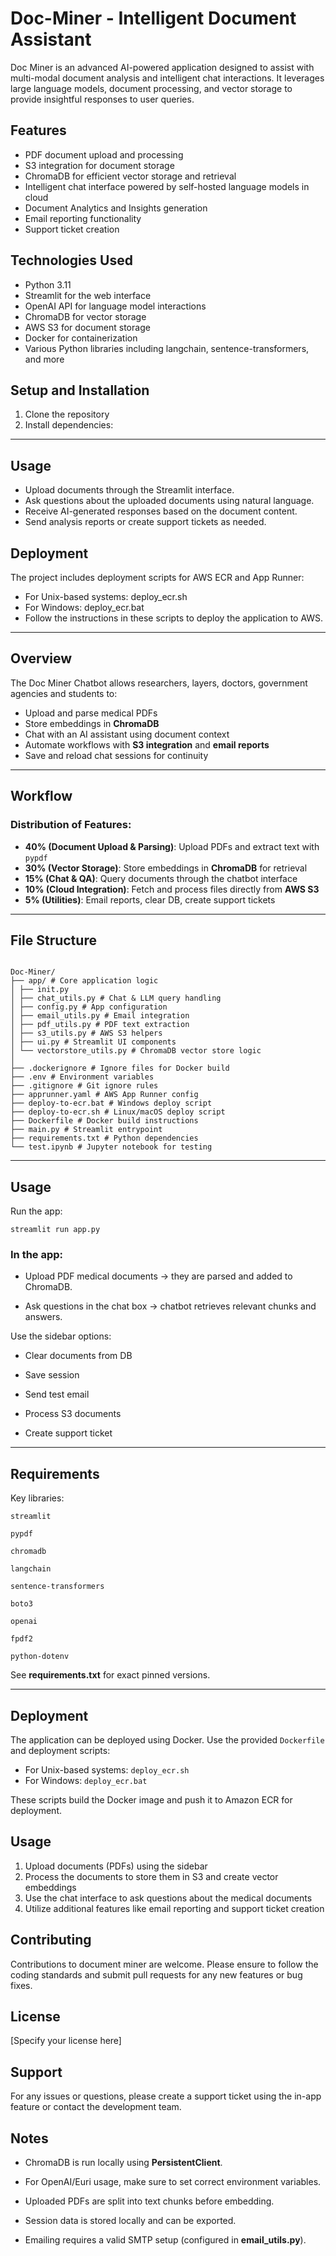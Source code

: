 # Doc-Miner - Intelligent Document Assistant

Doc Miner is an advanced AI-powered application designed to assist with multi-modal document analysis and intelligent chat interactions. It leverages large language models, document processing, and vector storage to provide insightful responses to user queries.

## Features

- PDF document upload and processing
- S3 integration for document storage
- ChromaDB for efficient vector storage and retrieval
- Intelligent chat interface powered by self-hosted language models in cloud
- Document Analytics and Insights generation
- Email reporting functionality
- Support ticket creation

## Technologies Used

- Python 3.11
- Streamlit for the web interface
- OpenAI API for language model interactions
- ChromaDB for vector storage
- AWS S3 for document storage
- Docker for containerization
- Various Python libraries including langchain, sentence-transformers, and more

## Setup and Installation

1. Clone the repository
2. Install dependencies:

---

## Usage
- Upload documents through the Streamlit interface.
- Ask questions about the uploaded documents using natural language.
- Receive AI-generated responses based on the document content.
- Send analysis reports or create support tickets as needed.

## Deployment

The project includes deployment scripts for AWS ECR and App Runner:

- For Unix-based systems: deploy_ecr.sh
- For Windows: deploy_ecr.bat
- Follow the instructions in these scripts to deploy the application to AWS.

---

## Overview

The Doc Miner Chatbot allows researchers, layers, doctors, government agencies and students to:
- Upload and parse medical PDFs
- Store embeddings in **ChromaDB**
- Chat with an AI assistant using document context
- Automate workflows with **S3 integration** and **email reports**
- Save and reload chat sessions for continuity

---

## Workflow

### Distribution of Features:
- **40% (Document Upload & Parsing)**: Upload PDFs and extract text with `pypdf`  
- **30% (Vector Storage)**: Store embeddings in **ChromaDB** for retrieval  
- **15% (Chat & QA)**: Query documents through the chatbot interface  
- **10% (Cloud Integration)**: Fetch and process files directly from **AWS S3**  
- **5% (Utilities)**: Email reports, clear DB, create support tickets  

---

## File Structure

```

Doc-Miner/
├── app/ # Core application logic
│ ├── init.py
│ ├── chat_utils.py # Chat & LLM query handling
│ ├── config.py # App configuration
│ ├── email_utils.py # Email integration
│ ├── pdf_utils.py # PDF text extraction
│ ├── s3_utils.py # AWS S3 helpers
│ ├── ui.py # Streamlit UI components
│ └── vectorstore_utils.py # ChromaDB vector store logic
│
├── .dockerignore # Ignore files for Docker build
├── .env # Environment variables
├── .gitignore # Git ignore rules
├── apprunner.yaml # AWS App Runner config
├── deploy-to-ecr.bat # Windows deploy script
├── deploy-to-ecr.sh # Linux/macOS deploy script
├── Dockerfile # Docker build instructions
├── main.py # Streamlit entrypoint
├── requirements.txt # Python dependencies
└── test.ipynb # Jupyter notebook for testing

```
---
## Usage
Run the app:
```
streamlit run app.py
```
### In the app:

- Upload PDF medical documents → they are parsed and added to ChromaDB.

- Ask questions in the chat box → chatbot retrieves relevant chunks and answers.

Use the sidebar options:

- Clear documents from DB

- Save session

- Send test email

- Process S3 documents

- Create support ticket

---

## Requirements

Key libraries:

```
streamlit
```
```
pypdf
```
```
chromadb
```
```
langchain
```
```
sentence-transformers
```
```
boto3
```
```
openai
```
```
fpdf2
```
```
python-dotenv
```
See **requirements.txt** for exact pinned versions.

---


## Deployment

The application can be deployed using Docker. Use the provided `Dockerfile` and deployment scripts:

- For Unix-based systems: `deploy_ecr.sh`
- For Windows: `deploy_ecr.bat`

These scripts build the Docker image and push it to Amazon ECR for deployment.

## Usage

1. Upload documents (PDFs) using the sidebar
2. Process the documents to store them in S3 and create vector embeddings
3. Use the chat interface to ask questions about the medical documents
4. Utilize additional features like email reporting and support ticket creation

## Contributing

Contributions to document miner are welcome. Please ensure to follow the coding standards and submit pull requests for any new features or bug fixes.

## License

[Specify your license here]

## Support

For any issues or questions, please create a support ticket using the in-app feature or contact the development team.

## Notes

- ChromaDB is run locally using **PersistentClient**.

- For OpenAI/Euri usage, make sure to set correct environment variables.

- Uploaded PDFs are split into text chunks before embedding.

- Session data is stored locally and can be exported.

- Emailing requires a valid SMTP setup (configured in **email_utils.py**).
